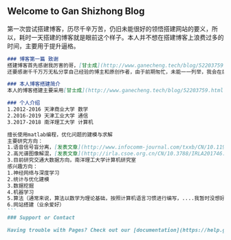## Welcome to Gan Shizhong Blog

第一次尝试搭建博客，历尽千辛万苦，仍旧未能很好的领悟搭建网站的要义，所以，耗时一天搭建的博客就是眼前这个样子。本人并不想在搭建博客上浪费过多的时间，主要用于提升逼格。
``` MarkDown
### 博客第一篇 致谢
搭建博客首先感谢我厉害的哥，[甘士成](http://www.ganecheng.tech/blog/52203759.html)，在他的帮助下，我认识了搭建网站的全过程，他有一篇超详细超赞的[搭建博客教程](http://www.ganecheng.tech/blog/52203759.html)，欢迎大家访问学习。
还要感谢千千万万无私分享自己经验的博主和原创作者，由于前期匆忙，未能一一列举，我会在后期编写博客过程中，不断补充自己引用参考的博文，论文和代码等，以表感谢，并供大家学习参考。
```
``` MarkDown
### 本人博客搭建简介
本人的博客搭建主要采用[甘士成](http://www.ganecheng.tech/blog/52203759.html)的方法，并在github提供的模板基础之上进行网页设计（为了实现完全自主设计网页，最后放弃了github提供的模板，不过模板确实美观更加省事），网页内容编写主要参考[GitHub Flavored Markdown](https://guides.github.com/features/mastering-markdown/)提供的方法，十分简单，对于只有简单图文编辑需求而不追求美观的博主来说，这种编辑方法已经足够用了。
```
``` MarkDown
### 个人介绍
1.2012-2016 天津商业大学 数学
2.2016-2019 天津工业大学 通信
3.2017-2018 南洋理工大学 计算机

擅长使用matlab编程，优化问题的建模与求解
主要研究方向：
1.语音信号盲分离，[发表文章](http://www.infocomm-journal.com/txxb/CN/10.11959/j.issn.1000-436x.2017147)
2.高光谱图像解混，[发表文章](http://irla.csoe.org.cn/CN/10.3788/IRLA201746.0638001)
3.目前研究交通大数据方向，南洋理工大学计算机研究室
感兴趣方向：
1.神经网络与深度学习
2.统计与优化建模
3.数据挖掘
4.机器学习
5.算法（通常来说，算法以数学为理论基础，按照计算机语言习惯进行编写，....我暂时没想好怎么说，反正就是算法让我感受到了数学与计算机的区别，只可意会不可言传）
6.网站搭建（业余爱好）
```       
### Support or Contact

Having trouble with Pages? Check out our [documentation](https://help.github.com/categories/github-pages-basics/) or [contact support](https://github.com/contact) and we’ll help you sort it out.
